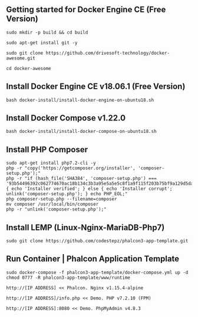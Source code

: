 Getting started for Docker Engine CE (Free Version)
---------------------------------------------------

```
sudo mkdir -p build && cd build

sudo apt-get install git -y

sudo git clone https://github.com/drivesoft-technology/docker-awesome.git

cd docker-awesome
```


Install Docker Engine CE v18.06.1 (Free Version)
---------------------------------------------------

```
bash docker-install/install-docker-engine-on-ubuntu18.sh
```


Install Docker Compose v1.22.0
---------------------------------------------------

```
bash docker-install/install-docker-compose-on-ubuntu18.sh
```


Install PHP Composer
---------------------------------------------------

```
sudo apt-get install php7.2-cli -y
php -r "copy('https://getcomposer.org/installer', 'composer-setup.php');"
php -r "if (hash_file('SHA384', 'composer-setup.php') === '93b54496392c062774670ac18b134c3b3a95e5a5e5c8f1a9f115f203b75bf9a129d5daa8ba6a13e2cc8a1da0806388a8') { echo 'Installer verified'; } else { echo 'Installer corrupt'; unlink('composer-setup.php'); } echo PHP_EOL;"
php composer-setup.php --filename=composer
mv composer /usr/local/bin/composer
php -r "unlink('composer-setup.php');"
```


Install LEMP (Linux-Nginx-MariaDB-Php7)
---------------------------------------------------

```
sudo git clone https://github.com/codestepz/phalcon3-app-template.git
```


Run Container | Phalcon Application Template
---------------------------------------------------

```
sudo docker-compose -f phalcon3-app-template/docker-compose.yml up -d
chmod 0777 -R phalcon3-app-template/www/runtime
```

```
http://[IP ADDRESS] << Phalcon. Nginx v1.15.4-alpine

http://[IP ADDRESS]/info.php << Demo. PHP v7.2.10 (FPM) 

http://[IP ADDRESS]:8080 << Demo. PhpMyAdmin v4.8.3
```